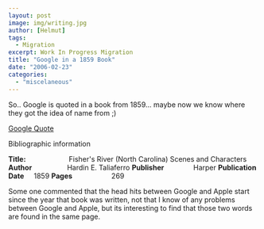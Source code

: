 ```yaml
---
layout: post
image: img/writing.jpg
author: [Helmut]
tags:
  - Migration
excerpt: Work In Progress Migration
title: "Google in a 1859 Book"
date: "2006-02-23"
categories: 
  - "miscelaneous"
---
```


So.. Google is quoted in a book from 1859... maybe now we know where they got the idea of name from ;)

[Google Quote](http://books.google.com/books?hlesr&id=e8NITB8KBZYC&dq=google&prev=http://books.google.com/books%3Fq%3Dgoogle%2Bdate:1000-1900&lpg=PA29&pg=PA29 "Google Quote")

Bibliographic information

**Title:**                      Fisher's River (North Carolina) Scenes and Characters **Author**                  Hardin E. Taliaferro **Publisher**               Harper **Publication Date**     1859 **Pages**                    269

Some one commented that the head hits between Google and Apple start since the year that book was written, not that I know of any problems between Google and Apple, but its interesting to find that those two words are found in the same page.
